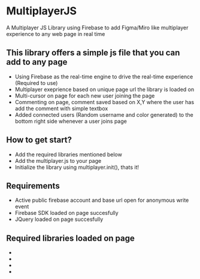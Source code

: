 # MultiplayerJS
A Multiplayer JS Library using Firebase to add Figma/Miro like multiplayer experience to any web page in real time

## This library offers a simple js file that you can add to any page
* Using Firebase as the real-time engine to drive the real-time experience (Required to use)
* Multiplayer exeprience based on unique page url the library is loaded on
* Multi-cursor on page for each new user joining the page
* Commenting on page, comment saved based on X,Y where the user has add the comment with simple textbox 
* Added connected users (Random username and color generated) to the bottom right side whenever a user joins page

## How to get start?
* Add the required libraries mentioned below
* Add the multiplayer.js to your page
* Initialize the library using multiplayer.init(), thats it!

## Requirements
* Active public firebase account and base url open for anonymous write event
* Firebase SDK loaded on page succesfully
* JQuery loaded on page succesfully

## Required libraries loaded on page
* <script src="https://cdnjs.cloudflare.com/ajax/libs/jquery/3.5.1/jquery.min.js"></script>
* <script src="https://www.gstatic.com/firebasejs/7.17.2/firebase-app.js"></script>
* <script src="https://www.gstatic.com/firebasejs/7.17.2/firebase-firestore.js"></script>
* <script src="https://www.gstatic.com/firebasejs/7.17.2/firebase-database.js"></script>
